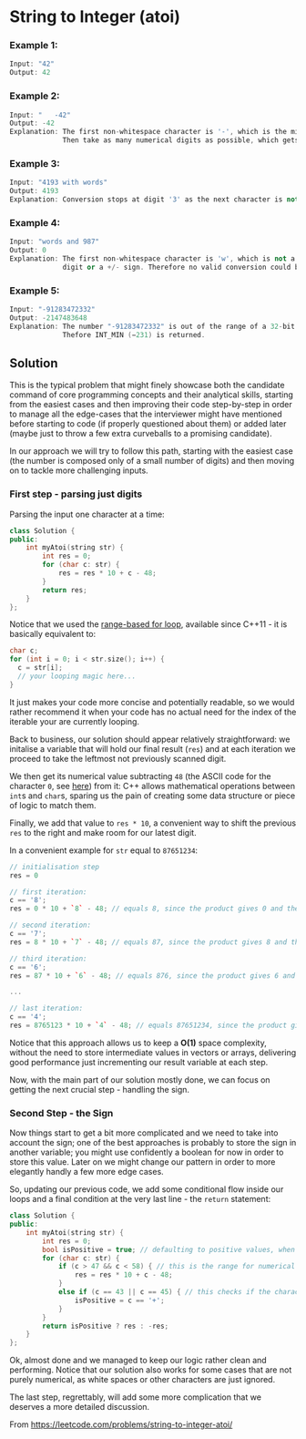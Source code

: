 # String to Integer (atoi)

### Example 1:

```cpp
Input: "42"
Output: 42
```

### Example 2:

```cpp
Input: "   -42"
Output: -42
Explanation: The first non-whitespace character is '-', which is the minus sign.
             Then take as many numerical digits as possible, which gets 42.
```

### Example 3:

```cpp
Input: "4193 with words"
Output: 4193
Explanation: Conversion stops at digit '3' as the next character is not a numerical digit.
```

### Example 4:

```cpp
Input: "words and 987"
Output: 0
Explanation: The first non-whitespace character is 'w', which is not a numerical 
             digit or a +/- sign. Therefore no valid conversion could be performed.
```

### Example 5:

```cpp
Input: "-91283472332"
Output: -2147483648
Explanation: The number "-91283472332" is out of the range of a 32-bit signed integer.
             Thefore INT_MIN (−231) is returned.
```

## Solution

This is the typical problem that might finely showcase both the candidate command of core programming concepts and their analytical skills, starting from the easiest cases and then improving their code step-by-step in order to manage all the edge-cases that the interviewer might have mentioned before starting to code (if properly questioned about them) or added later (maybe just to throw a few extra curveballs to a promising candidate).

In our approach we will try to follow this path, starting with the easiest case (the number is composed only of a small number of digits) and then moving on to tackle more challenging inputs.

### First step - parsing just digits

Parsing the input one character at a time:

```cpp
class Solution {
public:
    int myAtoi(string str) {
        int res = 0;
        for (char c: str) {
            res = res * 10 + c - 48;
        }
        return res;
    }
};
```

Notice that we used the [range-based for loop](https://en.cppreference.com/w/cpp/language/range-for), available since C++11 - it is basically equivalent to:

```cpp
char c;
for (int i = 0; i < str.size(); i++) {
  c = str[i];
  // your looping magic here...
}
```

It just makes your code more concise and potentially readable, so we would rather recommend it when your code has no actual need for the index of the iterable your are currently looping.

Back to business, our solution should appear relatively straightforward: we initalise a variable that will hold our final result (`res`) and at each iteration we proceed to take the leftmost not previously scanned digit.

We then get its numerical value subtracting `48` (the ASCII code for the character `0`, see [here](https://en.wikipedia.org/wiki/ASCII#Printable_characters)) from it: C++ allows mathematical operations between `int`s and `char`s, sparing us the pain of creating some data structure or piece of logic to match them.

Finally, we add that value to `res * 10`, a convenient way to shift the previous `res` to the right and make room for our latest digit.

In a convenient example for `str` equal to `87651234`:

```cpp
// initialisation step
res = 0

// first iteration:
c == '8';
res = 0 * 10 + `8` - 48; // equals 8, since the product gives 0 and the value of c in ASCII code is 56

// second iteration:
c == '7';
res = 8 * 10 + `7` - 48; // equals 87, since the product gives 8 and the value of c in ASCII code is 55

// third iteration:
c == '6';
res = 87 * 10 + `6` - 48; // equals 876, since the product gives 6 and the value of c in ASCII code is 54

...

// last iteration:
c == '4';
res = 8765123 * 10 + `4` - 48; // equals 87651234, since the product gives 4 and the value of c in ASCII code is 52
```

Notice that this approach allows us to keep a **O(1)** space complexity, without the need to store intermediate values in vectors or arrays, delivering good performance just incrementing our result variable at each step.

Now, with the main part of our solution mostly done, we can focus on getting the next crucial step - handling the sign.

### Second Step - the Sign

Now things start to get a bit more complicated and we need to take into account the sign; one of the best approaches is probably to store the sign in another variable; you might use confidently a boolean for now in order to store this value. Later on we might change our pattern in order to more elegantly handly a few more edge cases.

So, updating our previous code, we add some conditional flow inside our loops and a final condition at the very last line - the `return` statement:

```cpp
class Solution {
public:
    int myAtoi(string str) {
        int res = 0;
        bool isPositive = true; // defaulting to positive values, when no sign is provided
        for (char c: str) {
            if (c > 47 && c < 58) { // this is the range for numerical characters, as shown in the above reference
                res = res * 10 + c - 48;
            }
            else if (c == 43 || c == 45) { // this checks if the character is either a plus (+) or a minus (-)
                isPositive = c == '+';
            }
        }
        return isPositive ? res : -res;
    }
};
```

Ok, almost done and we managed to keep our logic rather clean and performing. Notice that our solution also works for some cases that are not purely numerical, as white spaces or other characters are just ignored.

The last step, regrettably, will add some more complication that we deserves a more detailed discussion.

From https://leetcode.com/problems/string-to-integer-atoi/
